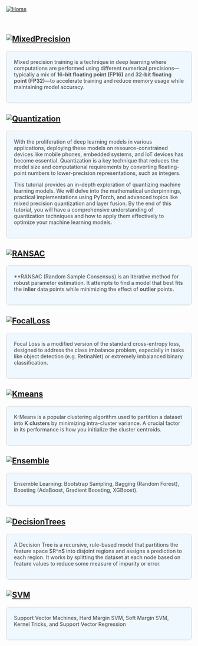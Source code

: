 [![Home](https://img.shields.io/badge/Home-Click%20Here-blue?style=flat&logo=homeadvisor&logoColor=white)](../)


<br>

## [![MixedPrecision](https://img.shields.io/badge/Optimization_Series-Mixed_Precision_Training-blue?style=for-the-badge&logo=github)](../posts/MixedPrecision)

<div style="background-color: #f0f8ff; color: #555;font-weight: 485; padding: 20px; margin: 20px 0; border-radius: 8px; border: 1px solid #ccc;">
Mixed precision training is a technique in deep learning where computations are performed using different numerical precisions—typically a mix of <b>16-bit floating point (FP16)</b> and <b>32-bit floating point (FP32)</b>—to accelerate training and reduce memory usage while maintaining model accuracy. 
<p></p>
</div>


## [![Quantization](https://img.shields.io/badge/Optimization_Series-Quantization-blue?style=for-the-badge&logo=github)](../posts/Quantization)

<div style="background-color: #f0f8ff; color: #555;font-weight: 485; padding: 20px; margin: 20px 0; border-radius: 8px; border: 1px solid #ccc;">
With the proliferation of deep learning models in various applications, deploying these models on resource-constrained devices like mobile phones, embedded systems, and IoT devices has become essential. Quantization is a key technique that reduces the model size and computational requirements by converting floating-point numbers to lower-precision representations, such as integers.


This tutorial provides an in-depth exploration of quantizing machine learning models. We will delve into the mathematical underpinnings, practical implementations using PyTorch, and advanced topics like mixed precision quantization and layer fusion. By the end of this tutorial, you will have a comprehensive understanding of quantization techniques and how to apply them effectively to optimize your machine learning models.

<p></p>

</div>

## [![RANSAC](https://img.shields.io/badge/RANSAC-Random_Sample_Consensus-blue?style=for-the-badge&logo=github)](../posts/RANSAC)

<div style="background-color: #f0f8ff; color: #555;font-weight: 485; padding: 20px; margin: 20px 0; border-radius: 8px; border: 1px solid #ccc;">
**RANSAC (Random Sample Consensus)</b> is an iterative method for robust parameter estimation. It attempts to find a model that best fits the <b>inlier</b> data points while minimizing the effect of <b>outlier</b> points.

<p></p>

</div>

## [![FocalLoss](https://img.shields.io/badge/FocalLoss-Focal_Loss-blue?style=for-the-badge&logo=github)](../posts/FocalLoss)

<div style="background-color: #f0f8ff; color: #555;font-weight: 485; padding: 20px; margin: 20px 0; border-radius: 8px; border: 1px solid #ccc;">
Focal Loss is a modified version of the standard cross-entropy loss, designed to address the class imbalance problem, especially in tasks like object detection (e.g. RetinaNet) or extremely imbalanced binary classification.
<p></p>

</div>

## [![Kmeans](https://img.shields.io/badge/KMEANS-Unsupervised_Learning-blue?style=for-the-badge&logo=github)](../posts/Kmeans)

<div style="background-color: #f0f8ff; color: #555;font-weight: 485; padding: 20px; margin: 20px 0; border-radius: 8px; border: 1px solid #ccc;">
K-Means is a popular clustering algorithm used to partition a dataset into <b>K clusters</b> by minimizing intra-cluster variance. A crucial factor in its performance is how you initialize the cluster centroids. 
<p></p>
</div>

## [![Ensemble](https://img.shields.io/badge/DecisionTrees-Ensemble_Methods_Bagging_and_Boosting-blue?style=for-the-badge&logo=github)](../posts/Ensemble)
<div style="background-color: #f0f8ff; color: #555;font-weight: 485; padding: 20px; margin: 20px 0; border-radius: 8px; border: 1px solid #ccc;">
Ensemble Learning: Bootstrap Sampling, Bagging (Random Forest), Boosting (AdaBoost, Gradient Boosting, XGBoost).
<p></p>
</div>

## [![DecisionTrees](https://img.shields.io/badge/DecisionTrees-Rule_Based_Model-blue?style=for-the-badge&logo=github)](../posts/DecisionTrees)
<div style="background-color: #f0f8ff; color: #555;font-weight: 485; padding: 20px; margin: 20px 0; border-radius: 8px; border: 1px solid #ccc;">
A Decision Tree is a recursive, rule-based model that partitions the feature space $R^n$ into disjoint regions and assigns a prediction to each region. It works by splitting the dataset at each node based on feature values to reduce some measure of impurity or error.
<p></p>
</div>

## [![SVM](https://img.shields.io/badge/SVM-Support_Vector_Machines-blue?style=for-the-badge&logo=github)](../posts/SVM)
<div style="background-color: #f0f8ff; color: #555;font-weight: 485; padding: 20px; margin: 20px 0; border-radius: 8px; border: 1px solid #ccc;">
Support Vector Machines, Hard Margin SVM, Soft Margin SVM, Kernel Tricks, and Support Vector Regression
<p></p>
</div>
